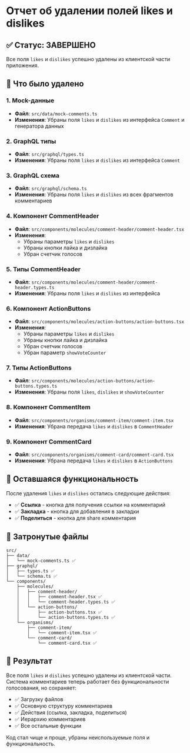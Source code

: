 # Отчет об удалении полей likes и dislikes

## ✅ Статус: ЗАВЕРШЕНО

Все поля `likes` и `dislikes` успешно удалены из клиентской части приложения.

## 🎯 Что было удалено

### 1. Mock-данные

- **Файл**: `src/data/mock-comments.ts`
- **Изменения**: Убраны поля `likes` и `dislikes` из интерфейса `Comment` и генератора данных

### 2. GraphQL типы

- **Файл**: `src/graphql/types.ts`
- **Изменения**: Убраны поля `likes` и `dislikes` из интерфейса `Comment`

### 3. GraphQL схема

- **Файл**: `src/graphql/schema.ts`
- **Изменения**: Убраны поля `likes` и `dislikes` из всех фрагментов комментариев

### 4. Компонент CommentHeader

- **Файл**: `src/components/molecules/comment-header/comment-header.tsx`
- **Изменения**:
  - Убраны параметры `likes` и `dislikes`
  - Убраны кнопки лайка и дизлайка
  - Убран счетчик голосов

### 5. Типы CommentHeader

- **Файл**: `src/components/molecules/comment-header/comment-header.types.ts`
- **Изменения**: Убраны поля `likes` и `dislikes` из интерфейса

### 6. Компонент ActionButtons

- **Файл**: `src/components/molecules/action-buttons/action-buttons.tsx`
- **Изменения**:
  - Убраны параметры `likes` и `dislikes`
  - Убраны кнопки лайка и дизлайка
  - Убран счетчик голосов
  - Убран параметр `showVoteCounter`

### 7. Типы ActionButtons

- **Файл**: `src/components/molecules/action-buttons/action-buttons.types.ts`
- **Изменения**: Убраны поля `likes`, `dislikes` и `showVoteCounter`

### 8. Компонент CommentItem

- **Файл**: `src/components/organisms/comment-item/comment-item.tsx`
- **Изменения**: Убрана передача `likes` и `dislikes` в `CommentHeader`

### 9. Компонент CommentCard

- **Файл**: `src/components/organisms/comment-card/comment-card.tsx`
- **Изменения**: Убрана передача `likes` и `dislikes` в `ActionButtons`

## 🔧 Оставшаяся функциональность

После удаления `likes` и `dislikes` остались следующие действия:

- ✅ **Ссылка** - кнопка для получения ссылки на комментарий
- ✅ **Закладка** - кнопка для добавления в закладки
- ✅ **Поделиться** - кнопка для share комментария

## 📁 Затронутые файлы

```
src/
├── data/
│   └── mock-comments.ts ✅
├── graphql/
│   ├── types.ts ✅
│   └── schema.ts ✅
└── components/
    ├── molecules/
    │   ├── comment-header/
    │   │   ├── comment-header.tsx ✅
    │   │   └── comment-header.types.ts ✅
    │   └── action-buttons/
    │       ├── action-buttons.tsx ✅
    │       └── action-buttons.types.ts ✅
    └── organisms/
        ├── comment-item/
        │   └── comment-item.tsx ✅
        └── comment-card/
            └── comment-card.tsx ✅
```

## 🎉 Результат

Все поля `likes` и `dislikes` успешно удалены из клиентской части. Система комментариев теперь работает без функциональности голосования, но сохраняет:

- ✅ Загрузку файлов
- ✅ Основную структуру комментариев
- ✅ Действия (ссылка, закладка, поделиться)
- ✅ Иерархию комментариев
- ✅ Все остальные функции

Код стал чище и проще, убраны неиспользуемые поля и функциональность.
